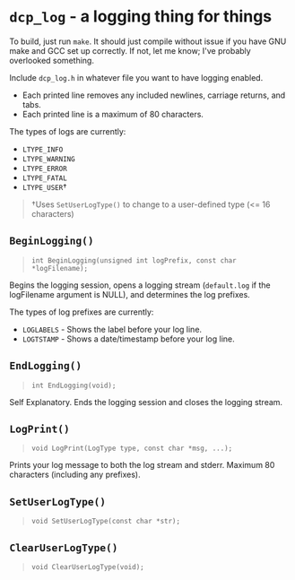 # `dcp_log` - a logging thing for things

To build, just run `make`.  It should just compile without issue if you have
GNU make and GCC set up correctly.  If not, let me know; I've probably
overlooked something.

Include `dcp_log.h` in whatever file you want to have logging enabled.

- Each printed line removes any included newlines, carriage returns, and tabs.
- Each printed line is a maximum of 80 characters.

The types of logs are currently:
- `LTYPE_INFO`
- `LTYPE_WARNING`
- `LTYPE_ERROR`
- `LTYPE_FATAL`
- `LTYPE_USER`†

> †Uses `SetUserLogType()` to change to a user-defined type (<= 16 characters)

## `BeginLogging()`

> `int BeginLogging(unsigned int logPrefix, const char *logFilename);`

Begins the logging session, opens a logging stream (`default.log` if
the logFilename argument is NULL), and determines the log prefixes.

The types of log prefixes are currently:
- `LOGLABELS` - Shows the label before your log line.
- `LOGTSTAMP` - Shows a date/timestamp before your log line.

## `EndLogging()`

> `int EndLogging(void);`

Self Explanatory.  Ends the logging session and closes the logging stream.

## `LogPrint()`

> `void LogPrint(LogType type, const char *msg, ...);`

Prints your log message to both the log stream and stderr.
Maximum 80 characters (including any prefixes).

## `SetUserLogType()`

> `void SetUserLogType(const char *str);`

## `ClearUserLogType()`

> `void ClearUserLogType(void);`
